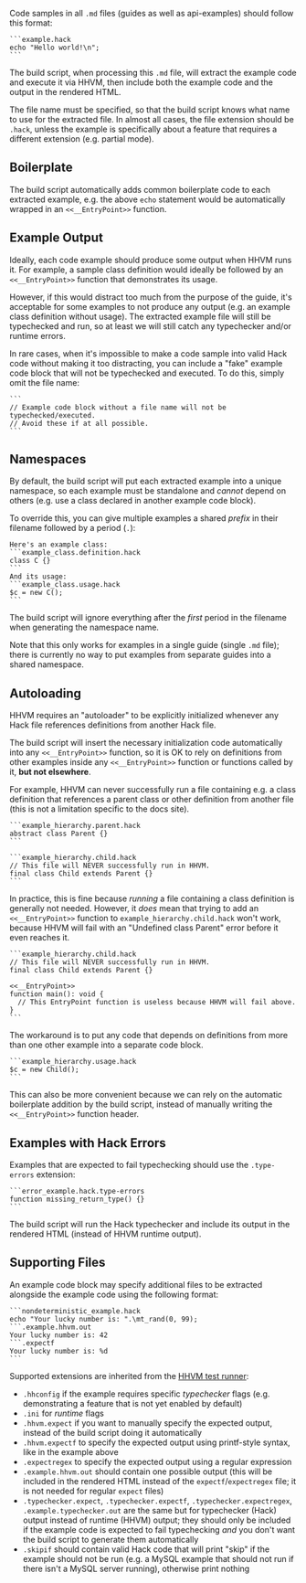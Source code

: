 Code samples in all `.md` files (guides as well as api-examples) should follow
this format:

~~~
```example.hack
echo "Hello world!\n";
```
~~~

The build script, when processing this `.md` file, will extract the example code
and execute it via HHVM, then include both the example code and the output in
the rendered HTML.

The file name must be specified, so that the build script knows what name to use
for the extracted file. In almost all cases, the file extension should be
`.hack`, unless the example is specifically about a feature that requires a
different extension (e.g. partial mode).

## Boilerplate

The build script automatically adds common boilerplate code to each extracted
example, e.g. the above `echo` statement would be automatically wrapped in an
`<<__EntryPoint>>` function.

## Example Output

Ideally, each code example should produce some output when HHVM runs it. For
example, a sample class definition would ideally be followed by an
`<<__EntryPoint>>` function that demonstrates its usage.

However, if this would distract too much from the purpose of the guide, it's
acceptable for some examples to not produce any output (e.g. an example class
definition without usage). The extracted example file will still be typechecked
and run, so at least we will still catch any typechecker and/or runtime errors.

In rare cases, when it's impossible to make a code sample into valid Hack code
without making it too distracting, you can include a "fake" example code block
that will not be typechecked and executed. To do this, simply omit the file
name:

~~~
```
// Example code block without a file name will not be typechecked/executed.
// Avoid these if at all possible.
```
~~~

## Namespaces

By default, the build script will put each extracted example into a unique
namespace, so each example must be standalone and *cannot* depend on others
(e.g. use a class declared in another example code block).

To override this, you can give multiple examples a shared *prefix* in their
filename followed by a period (`.`):

~~~
Here's an example class:
```example_class.definition.hack
class C {}
```
And its usage:
```example_class.usage.hack
$c = new C();
```
~~~

The build script will ignore everything after the *first* period in the filename
when generating the namespace name.

Note that this only works for examples in a single guide (single `.md` file);
there is currently no way to put examples from separate guides into a shared
namespace.

## Autoloading

HHVM requires an "autoloader" to be explicitly initialized whenever any Hack
file references definitions from another Hack file.

The build script will insert the necessary initialization code automatically
into any `<<__EntryPoint>>` function, so it is OK to rely on definitions from
other examples inside any `<<__EntryPoint>>` function or functions called by it,
**but not elsewhere**.

For example, HHVM can never successfully run a file containing e.g. a class
definition that references a parent class or other definition from another file
(this is not a limitation specific to the docs site).

~~~
```example_hierarchy.parent.hack
abstract class Parent {}
```

```example_hierarchy.child.hack
// This file will NEVER successfully run in HHVM.
final class Child extends Parent {}
```
~~~

In practice, this is fine because *running* a file containing a class definition
is generally not needed. However, it *does* mean that trying to add an
`<<__EntryPoint>>` function to `example_hierarchy.child.hack` won't work,
because HHVM will fail with an "Undefined class Parent" error before it even
reaches it.

~~~
```example_hierarchy.child.hack
// This file will NEVER successfully run in HHVM.
final class Child extends Parent {}

<<__EntryPoint>>
function main(): void {
  // This EntryPoint function is useless because HHVM will fail above.
}
```
~~~

The workaround is to put any code that depends on definitions from more than one
other example into a separate code block.

~~~
```example_hierarchy.usage.hack
$c = new Child();
```
~~~

This can also be more convenient because we can rely on the automatic
boilerplate addition by the build script, instead of manually writing the
`<<__EntryPoint>>` function header.

## Examples with Hack Errors

Examples that are expected to fail typechecking should use the `.type-errors`
extension:

~~~
```error_example.hack.type-errors
function missing_return_type() {}
```
~~~

The build script will run the Hack typechecker and include its output in the
rendered HTML (instead of HHVM runtime output).

## Supporting Files

An example code block may specify additional files to be extracted alongside the
example code using the following format:

~~~
```nondeterministic_example.hack
echo "Your lucky number is: ".\mt_rand(0, 99);
```.example.hhvm.out
Your lucky number is: 42
```.expectf
Your lucky number is: %d
```
~~~

Supported extensions are inherited from the
[HHVM test runner](https://github.com/facebook/hhvm/blob/master/hphp/test/README.md#file-layout):

- `.hhconfig` if the example requires specific *typechecker* flags
  (e.g. demonstrating a feature that is not yet enabled by default)
- `.ini` for *runtime* flags
- `.hhvm.expect` if you want to manually specify the expected output, instead of
  the build script doing it automatically
- `.hhvm.expectf` to specify the expected output using printf-style syntax, like
  in the example above
- `.expectregex` to specify the expected output using a regular expression
- `.example.hhvm.out` should contain one possible output (this will
  be included in the rendered HTML instead of the `expectf`/`expectregex` file;
  it is not needed for regular `expect` files)
- `.typechecker.expect`, `.typechecker.expectf`, `.typechecker.expectregex`,
  `.example.typechecker.out` are the same but for typechecker (Hack) output
  instead of runtime (HHVM) output; they should only be included if the example
  code is expected to fail typechecking *and* you don't want the build script to
  generate them automatically
- `.skipif` should contain valid Hack code that will print "skip" if the example
  should not be run (e.g. a MySQL example that should not run if there isn't a
  MySQL server running), otherwise print nothing
